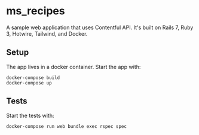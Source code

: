 # ms_recipes

A sample web application that uses Contentful API.
It's built on Rails 7, Ruby 3, Hotwire, Tailwind, and Docker.

## Setup

The app lives in a docker container. Start the app with:

```
docker-compose build
docker-compose up
```

## Tests

Start the tests with:
```
docker-compose run web bundle exec rspec spec
```
